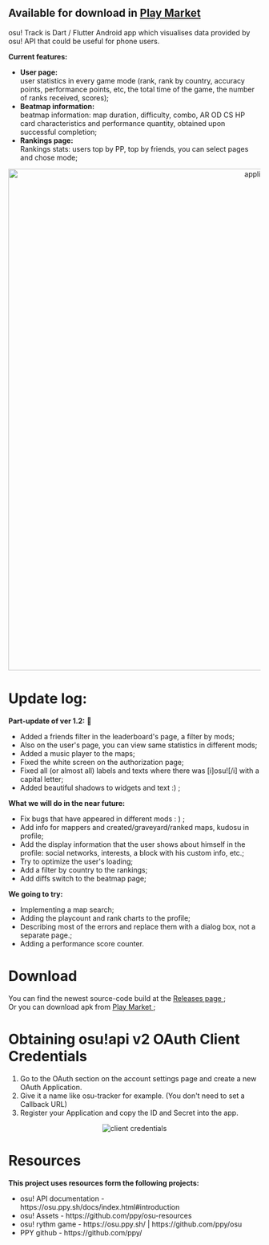 ## Available for download in [Play Market ](https://play.google.com/store/apps/details?id=com.osutrack.osu_tracker&hl=ru&gl=US)

<p align="left">
osu! Track is Dart / Flutter Android app which visualises data provided by osu! API
that could be useful for phone users.


<b> Current features:</b></br>
<ul>
<li><b>User page: </b></br>
user statistics in every game mode (rank, rank by country,
accuracy points, performance points, etc, the total time of the game, the number of ranks received, scores);
<li><b>Beatmap information: </b></br>
beatmap information: map duration, difficulty, combo, AR OD CS HP card characteristics and performance quantity, obtained upon successful completion;
<li><b>Rankings page: </b></br>
Rankings stats: users top by PP, top by friends, you can select pages and chose mode;
</ul>
</p>      

<p align="center">
  <img src="https://i.imgur.com/igLVQAL.png" alt="application" width="1000" />
</p>

# Update log:
<p>
<b>Part-update of ver 1.2:</b> 🧚
<ul>
<li>Added a friends filter in the leaderboard's page, a filter by mods;
<li>Also on the user's page, you can view same statistics in different mods;
<li>Added a music player to the maps;
<li>Fixed the white screen on the authorization page;
<li>Fixed all (or almost all) labels and texts where there was [i]osu![/i] with a capital letter;
<li>Added beautiful shadows to widgets and text :) ;
</ul>
<b>What we will do in the near future:</b>
<ul>
<li>Fix bugs that have appeared in different mods : ) ;
<li>Add info for mappers and created/graveyard/ranked maps, kudosu in profile;
<li>Add the display information that the user shows about himself in the profile: social networks, interests, a block with his custom info, etc.;
<li>Try to optimize the user's loading;
<li>Add a filter by country to the rankings;
<li>Add diffs switch to the beatmap page;
</ul>
<b>We going to try:</b>
<ul>
<li>Implementing a map search;
<li>Adding the playcount and rank charts to the profile;
<li>Describing most of the errors and replace them with a dialog box, not a separate page.;
<li>Adding a performance score counter.
</ul>
</p>

# Download
You can find the newest source-code build at the [Releases page ](https://github.com/Wratheus/osu-Track/releases/latest); </br>
Or you can download apk from [Play Market ](https://play.google.com/store/apps/details?id=com.osutrack.osu_tracker&hl=ru&gl=US); </br>
# Obtaining osu!api v2 OAuth Client Credentials
<ol>
<li>Go to the OAuth section on the account settings page and create a new OAuth Application.</li>
<li>Give it a name like osu-tracker for example. (You don't need to set a Callback URL)</li>
<li>Register your Application and copy the ID and Secret into the app.</li>
</ol>
<p align="center">
<img src="https://i.imgur.com/uQ7oFOm.png" alt="client credentials">
</p>


# Resources
<b>This project uses resources form the following projects:</b>
<ul>
<li>osu! API documentation - https://osu.ppy.sh/docs/index.html#introduction</li>
<li>osu! Assets - https://github.com/ppy/osu-resources</li>
<li>osu! rythm game - https://osu.ppy.sh/ | https://github.com/ppy/osu </li>
<li>PPY github - https://github.com/ppy/</li>
</ul>
